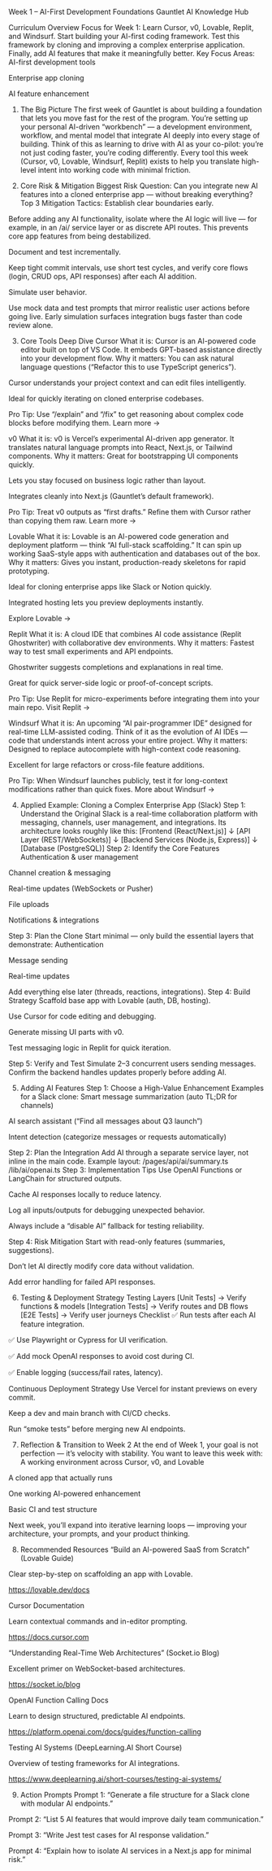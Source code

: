 Week 1 – AI-First Development Foundations
Gauntlet AI Knowledge Hub

Curriculum Overview
Focus for Week 1:
Learn Cursor, v0, Lovable, Replit, and Windsurf.
Start building your AI-first coding framework.
Test this framework by cloning and improving a complex enterprise application.
Finally, add AI features that make it meaningfully better.
Key Focus Areas:
AI-first development tools


Enterprise app cloning


AI feature enhancement



1. The Big Picture
The first week of Gauntlet is about building a foundation that lets you move fast for the rest of the program.
You’re setting up your personal AI-driven “workbench” — a development environment, workflow, and mental model that integrate AI deeply into every stage of building.
Think of this as learning to drive with AI as your co-pilot: you’re not just coding faster, you’re coding differently.
Every tool this week (Cursor, v0, Lovable, Windsurf, Replit) exists to help you translate high-level intent into working code with minimal friction.

2. Core Risk & Mitigation
Biggest Risk Question:
Can you integrate new AI features into a cloned enterprise app — without breaking everything?
Top 3 Mitigation Tactics:
Establish clear boundaries early.

 Before adding any AI functionality, isolate where the AI logic will live — for example, in an /ai/ service layer or as discrete API routes. This prevents core app features from being destabilized.


Document and test incrementally.

 Keep tight commit intervals, use short test cycles, and verify core flows (login, CRUD ops, API responses) after each AI addition.


Simulate user behavior.

 Use mock data and test prompts that mirror realistic user actions before going live. Early simulation surfaces integration bugs faster than code review alone.



3. Core Tools Deep Dive
Cursor
What it is:
Cursor is an AI-powered code editor built on top of VS Code. It embeds GPT-based assistance directly into your development flow.
Why it matters:
You can ask natural language questions (“Refactor this to use TypeScript generics”).


Cursor understands your project context and can edit files intelligently.


Ideal for quickly iterating on cloned enterprise codebases.


Pro Tip:
Use “/explain” and “/fix” to get reasoning about complex code blocks before modifying them.
Learn more →

v0
What it is:
v0 is Vercel’s experimental AI-driven app generator. It translates natural language prompts into React, Next.js, or Tailwind components.
Why it matters:
Great for bootstrapping UI components quickly.


Lets you stay focused on business logic rather than layout.


Integrates cleanly into Next.js (Gauntlet’s default framework).


Pro Tip:
Treat v0 outputs as “first drafts.” Refine them with Cursor rather than copying them raw.
Learn more →

Lovable
What it is:
Lovable is an AI-powered code generation and deployment platform — think “AI full-stack scaffolding.” It can spin up working SaaS-style apps with authentication and databases out of the box.
Why it matters:
Gives you instant, production-ready skeletons for rapid prototyping.


Ideal for cloning enterprise apps like Slack or Notion quickly.


Integrated hosting lets you preview deployments instantly.


Explore Lovable →

Replit
What it is:
A cloud IDE that combines AI code assistance (Replit Ghostwriter) with collaborative dev environments.
Why it matters:
Fastest way to test small experiments and API endpoints.


Ghostwriter suggests completions and explanations in real time.


Great for quick server-side logic or proof-of-concept scripts.


Pro Tip:
Use Replit for micro-experiments before integrating them into your main repo.
Visit Replit →

Windsurf
What it is:
An upcoming “AI pair-programmer IDE” designed for real-time LLM-assisted coding. Think of it as the evolution of AI IDEs — code that understands intent across your entire project.
Why it matters:
Designed to replace autocomplete with high-context code reasoning.


Excellent for large refactors or cross-file feature additions.


Pro Tip:
When Windsurf launches publicly, test it for long-context modifications rather than quick fixes.
More about Windsurf →

4. Applied Example: Cloning a Complex Enterprise App (Slack)
Step 1: Understand the Original
Slack is a real-time collaboration platform with messaging, channels, user management, and integrations.
Its architecture looks roughly like this:
[Frontend (React/Next.js)]
        ↓
[API Layer (REST/WebSockets)]
        ↓
[Backend Services (Node.js, Express)]
        ↓
[Database (PostgreSQL)]
Step 2: Identify the Core Features
Authentication & user management


Channel creation & messaging


Real-time updates (WebSockets or Pusher)


File uploads


Notifications & integrations


Step 3: Plan the Clone
Start minimal — only build the essential layers that demonstrate:
Authentication


Message sending


Real-time updates


Add everything else later (threads, reactions, integrations).
Step 4: Build Strategy
Scaffold base app with Lovable (auth, DB, hosting).


Use Cursor for code editing and debugging.


Generate missing UI parts with v0.


Test messaging logic in Replit for quick iteration.


Step 5: Verify and Test
Simulate 2–3 concurrent users sending messages.
Confirm the backend handles updates properly before adding AI.

5. Adding AI Features
Step 1: Choose a High-Value Enhancement
Examples for a Slack clone:
Smart message summarization (auto TL;DR for channels)


AI search assistant (“Find all messages about Q3 launch”)


Intent detection (categorize messages or requests automatically)


Step 2: Plan the Integration
Add AI through a separate service layer, not inline in the main code.
Example layout:
/pages/api/ai/summary.ts
/lib/ai/openai.ts
Step 3: Implementation Tips
Use OpenAI Functions or LangChain for structured outputs.


Cache AI responses locally to reduce latency.


Log all inputs/outputs for debugging unexpected behavior.


Always include a “disable AI” fallback for testing reliability.


Step 4: Risk Mitigation
Start with read-only features (summaries, suggestions).


Don’t let AI directly modify core data without validation.


Add error handling for failed API responses.



6. Testing & Deployment Strategy
Testing Layers
[Unit Tests]     -> Verify functions & models
[Integration Tests] -> Verify routes and DB flows
[E2E Tests]      -> Verify user journeys
Checklist
✅ Run tests after each AI feature integration.


✅ Use Playwright or Cypress for UI verification.


✅ Add mock OpenAI responses to avoid cost during CI.


✅ Enable logging (success/fail rates, latency).


Continuous Deployment Strategy
Use Vercel for instant previews on every commit.


Keep a dev and main branch with CI/CD checks.


Run “smoke tests” before merging new AI endpoints.



7. Reflection & Transition to Week 2
At the end of Week 1, your goal is not perfection — it’s velocity with stability.
You want to leave this week with:
A working environment across Cursor, v0, and Lovable


A cloned app that actually runs


One working AI-powered enhancement


Basic CI and test structure


Next week, you’ll expand into iterative learning loops — improving your architecture, your prompts, and your product thinking.

8. Recommended Resources
“Build an AI-powered SaaS from Scratch” (Lovable Guide)

 Clear step-by-step on scaffolding an app with Lovable.

 https://lovable.dev/docs


Cursor Documentation

 Learn contextual commands and in-editor prompting.

 https://docs.cursor.com


“Understanding Real-Time Web Architectures” (Socket.io Blog)

 Excellent primer on WebSocket-based architectures.

 https://socket.io/blog


OpenAI Function Calling Docs

 Learn to design structured, predictable AI endpoints.

 https://platform.openai.com/docs/guides/function-calling


Testing AI Systems (DeepLearning.AI Short Course)

 Overview of testing frameworks for AI integrations.

 https://www.deeplearning.ai/short-courses/testing-ai-systems/



9. Action Prompts
Prompt 1: “Generate a file structure for a Slack clone with modular AI endpoints.”


Prompt 2: “List 5 AI features that would improve daily team communication.”


Prompt 3: “Write Jest test cases for AI response validation.”


Prompt 4: “Explain how to isolate AI services in a Next.js app for minimal risk.”





